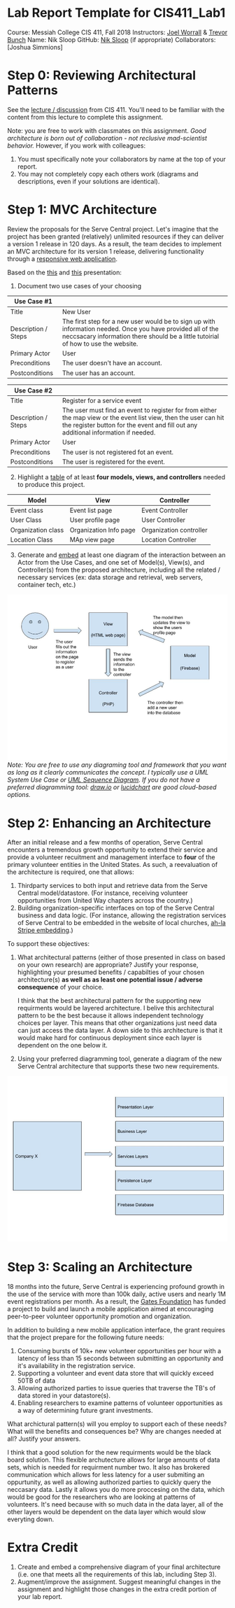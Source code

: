 # Lab Report Template for CIS411_Lab1
Course: Messiah College CIS 411, Fall 2018
Instructors: [Joel Worrall](https://github.com/tangollama) & [Trevor Bunch](https://github.com/trevordbunch)
Name: Nik Sloop
GitHub: [Nik Sloop](https://github.com/nik-sloop)
(if appropriate) Collaborators: [Joshua Simmions]


# Step 0: Reviewing Architectural Patterns
See the [lecture / discussion](https://docs.google.com/presentation/d/1nUcy63FWPFYO3OJmERJpMjEtdaFtaIBbuUkpmNRVRas/edit#slide=id.g45345bd5ea_0_136) from CIS 411. You'll need to be familiar with the content from this lecture to complete this assignment.

Note: you are free to work with classmates on this assignment. _Good architecture is born out of collaboration - not reclusive mad-scientist behavior._ However, if you work with colleagues:

1. You must specifically note your collaborators by name at the top of your report.
2. You may not completely copy each others work (diagrams and descriptions, even if your solutions are identical).

# Step 1: MVC Architecture
Review the proposals for the Serve Central project. Let's imagine that the project has been granted (relatively) unlimited resources if they can deliver a version 1 release in 120 days. As a result, the team decides to implement an MVC architecture for its version 1 release, delivering functionality through a [responsive web application](https://en.wikipedia.org/wiki/Responsive_web_design). 

Based on the [this](https://docs.google.com/presentation/d/1UnU0xU0wF1l8pAB8trtLpdM0yuskx66jTFJzd64nsjU/edit#slide=id.g439b9c6866_2_53) and [this](https://docs.google.com/presentation/d/1-VZfAFoBVr6ijNepKAtRA7JoAQsV2Jlbf2l1WPDMhI0/edit) presentation:

1) Document two use cases of your choosing

| Use Case #1 | |
|---|---|
| Title |New User |
| Description / Steps |The first step for a new user would be to sign up with information needed. Once you have provided all of the neccsacary information there should be a little tutoirial of how to use the website. |
| Primary Actor |User |
| Preconditions |The user doesn't have an account. |
| Postconditions |The user has an account.  |

| Use Case #2 | |
|---|---|
| Title |Register for a service event |
| Description / Steps | The user must find an event to register for from either the map view or the event list view, then the user can hit the register button for the event and fill out any additional information if needed.  |
| Primary Actor |User |
| Preconditions |The user is not registered fot an event. |
| Postconditions |The user is registered for the event. |


2) Highlight a [table](https://www.tablesgenerator.com/markdown_tables) of at least **four models, views, and controllers** needed to produce this project.

| Model | View | Controller |
|---|---|---|
|Event class |Event list page|Event Controller|
|User Class|User profile page|User Controller|
|Organization class|Organization Info page| Organization controller |
|Location Class| MAp view page|Location Controller|

3) Generate and [embed](https://github.com/adam-p/markdown-here/wiki/Markdown-Cheatsheet#images) at least one diagram of the interaction between an Actor from the Use Cases, and one set of Model(s), View(s), and Controller(s) from the proposed architecture, including all the related / necessary services (ex: data storage and retrieval, web servers, container tech, etc.)

![alt text](https://github.com/nik-sloop/cis411_lab1/blob/master/labreports/UseCase.jpg)
_Note: You are free to use any diagraming tool and framework that you want as long as it clearly communicates the concept. I typically use a UML System Use Case or [UML Sequence Diagram](https://www.uml-diagrams.org/index-examples.html).  If you do not have a preferred diagramming tool: [draw.io](http://draw.io) or [lucidchart](http://lucidchart.com) are good cloud-based options._

# Step 2: Enhancing an Architecture
After an initial release and a few months of operation, Serve Central encounters a tremendous growth opportunity to extend their service and provide a volunteer recuitment and management interface to __four__ of the primary volunteer entities in the United States. As such, a reevaluation of the architecture is required, one that allows:

1. Thirdparty services to both input and retrieve data from the Serve Central model/datastore. (For instance, receiving volunteer opportunities from United Way chapters across the country.)
2. Building organization-specific interfaces on top of the Serve Central business and data logic. (For instance, allowing the registration services of Serve Central to be embedded in the website of local churches, [ah-la Stripe embedding](https://stripe.com/payments/elements).)

To support these objectives:
1. What architectural patterns (either of those presented in class on based on your own research) are appropriate? Justify your response, highlighting your presumed benefits / capabilties of your chosen architecture(s) **as well as as least one potential issue / adverse consequence** of your choice. 

   I think that the best architectural pattern for the supporting new requirments would be layered architecture. I belive this architectural pattern to be the best because it allows independent technology choices per layer. This means that other organizations just need data can just access the data layer. A down side to this architecture is that it would make hard for continuous deployment since each layer is dependent on the one below it. 
   
2. Using your preferred diagramming tool, generate a diagram of the new Serve Central architecture that supports these two new requirements.

![alt text](https://github.com/nik-sloop/cis411_lab1/blob/master/labreports/Layer.jpg)

# Step 3: Scaling an Architecture
18 months into the future, Serve Central is experiencing profound growth in the use of the service with more than 100k daily, active users and nearly 1M event registrations per month. As a result, the [Gates Foundation](https://www.gatesfoundation.org/) has funded a project to build and launch a mobile application aimed at encouraging peer-to-peer volunteer opportunity promotion and organization. 

In addition to building a new mobile application interface, the grant requires that the project prepare for the following future needs:

1. Consuming bursts of 10k+ new volunteer opportunities per hour with a latency of less than 15 seconds between submitting an opportunity and it's availability in the registration service.
2. Supporting a volunteer and event data store that will quickly exceed 50TB of data
3. Allowing authorized parties to issue queries that traverse the TB's of data stored in your datastore(s).
4. Enabling researchers to examine patterns of volunteer opportunities as a way of determining future grant investments.

What archictural pattern(s) will you employ to support each of these needs? What will the benefits and consequences be? Why are changes needed at all? Justify your answers.

I think that a good solution for the new requirments would be the black board solution. This flexible archutecture allows for large amounts of data sets, which is needed for requirment number two. It also has brokered communication which allows for less latency for a user submiting an oppurtunity, as well as allowing authorized parties to quickly query the neccasary data. Lastly it allows you do more proccesing on the data, which would be good for the researchers who are looking at patterns of volunteers. It's need because with so much data in the data layer, all of the other layers would be dependent on the data layer which would slow everyting down.   

# Extra Credit
1. Create and embed a comprehensive diagram of your final architecture (i.e. one that meets all the requirements of this lab, including Step 3).
2. Augment/improve the assignment. Suggest meaningful changes in the assignment and highlight those changes in the extra credit portion of your lab report.
